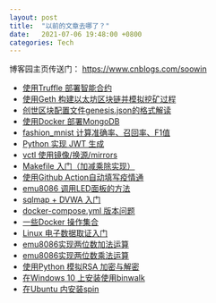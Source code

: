```yaml
---
layout: post
title:  "以前的文章去哪了？"
date:   2021-07-06 19:48:00 +0800
categories: Tech
---
```


博客园主页传送门：
<a href="https://www.cnblogs.com/soowin" target="_blank">https://www.cnblogs.com/soowin</a>

- [使用Truffle 部署智能合约](https://www.cnblogs.com/soowin/p/14345232.html)
- [使用Geth 构建以太坊区块链并模拟挖矿过程](https://www.cnblogs.com/soowin/p/14330108.html)
- [创世区块配置文件genesis.json的格式解读](https://www.cnblogs.com/soowin/p/14328195.html)
- [使用Docker 部署MongoDB](https://www.cnblogs.com/soowin/p/14209581.html)
- [fashion_mnist 计算准确率、召回率、F1值](https://www.cnblogs.com/soowin/p/14198663.html)
- [Python 实现 JWT 生成](https://www.cnblogs.com/soowin/p/14095180.html)
- [vctl 使用镜像/换源/mirrors](https://www.cnblogs.com/soowin/p/13714085.html)
- [Makefile 入门（加减乘除实现）](https://www.cnblogs.com/soowin/p/13540251.html)
- [使用Github Action自动填写疫情通](https://www.cnblogs.com/soowin/p/13461451.html)
- [emu8086 调用LED面板的方法](https://www.cnblogs.com/soowin/p/12008927.html)
- [sqlmap + DVWA 入门](https://www.cnblogs.com/soowin/p/12459691.html)
- [docker-compose.yml 版本问题](https://www.cnblogs.com/soowin/p/12434003.html)
- [一些Docker 操作集合](https://www.cnblogs.com/soowin/p/12433915.html)
- [Linux 电子数据取证入门](https://www.cnblogs.com/soowin/p/12337381.html)
- [emu8086实现两位数加法运算](https://www.cnblogs.com/soowin/p/12011475.html)
- [emu8086实现两位数乘法运算](https://www.cnblogs.com/soowin/p/12009138.html)
- [使用Python 模拟RSA 加密与解密](https://www.cnblogs.com/soowin/p/12008883.html)
- [在Windows 10 上安装使用binwalk](https://www.cnblogs.com/soowin/p/12008881.html)
- [在Ubuntu 内安装spin](https://www.cnblogs.com/soowin/p/12008876.html)
